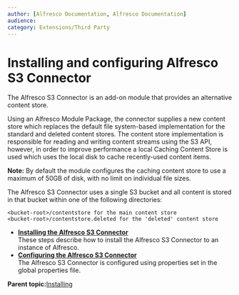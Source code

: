 ```yaml
---
author: [Alfresco Documentation, Alfresco Documentation]
audience: 
category: Extensions/Third Party
---
```


# Installing and configuring Alfresco S3 Connector

The Alfresco S3 Connector is an add-on module that provides an alternative content store.

Using an Alfresco Module Package, the connector supplies a new content store which replaces the default file system-based implementation for the standard and deleted content stores. The content store implementation is responsible for reading and writing content streams using the S3 API, however, in order to improve performance a local Caching Content Store is used which uses the local disk to cache recently-used content items.

**Note:** By default the module configures the caching content store to use a maximum of 50GB of disk, with no limit on individual file sizes.

The Alfresco S3 Connector uses a single S3 bucket and all content is stored in that bucket within one of the following directories:

```
<bucket-root>/contentstore for the main content store
<bucket-root>/contentstore.deleted for the 'deleted' content store
```

-   **[Installing the Alfresco S3 Connector](../tasks/S3contentstore-install-amp.md)**  
These steps describe how to install the Alfresco S3 Connector to an instance of Alfresco.
-   **[Configuring the Alfresco S3 Connector](../tasks/S3-Content-Store-connection-config.md)**  
The Alfresco S3 Connector is configured using properties set in the global properties file.

**Parent topic:**[Installing](../concepts/master-ch-install.md)

